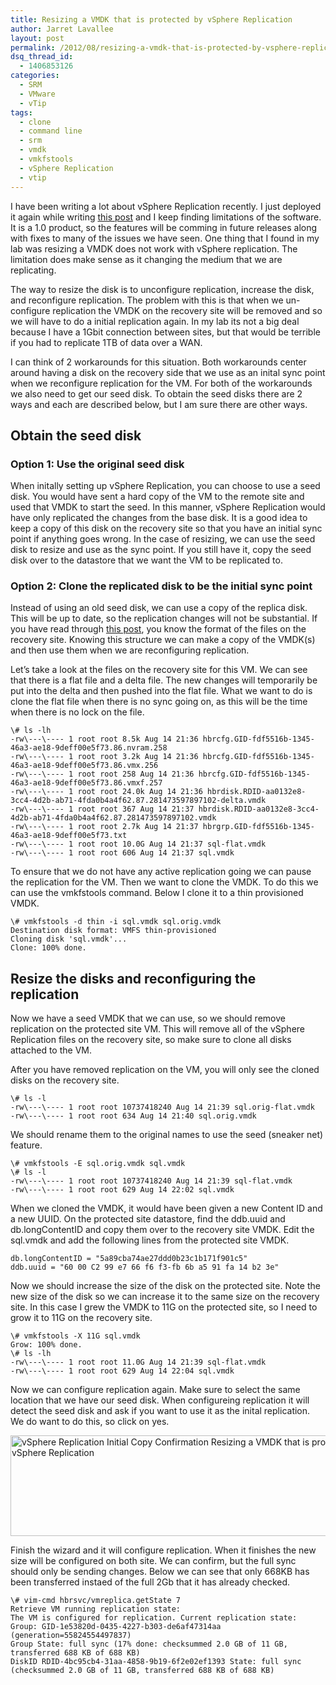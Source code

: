 ```yaml
---
title: Resizing a VMDK that is protected by vSphere Replication
author: Jarret Lavallee
layout: post
permalink: /2012/08/resizing-a-vmdk-that-is-protected-by-vsphere-replication/
dsq_thread_id:
  - 1406853126
categories:
  - SRM
  - VMware
  - vTip
tags:
  - clone
  - command line
  - srm
  - vmdk
  - vmkfstools
  - vSphere Replication
  - vtip
---
```

I have been writing a lot about vSphere Replication recently. I just deployed it again while writing <a title="Using a Custom Root CA Certificates with vSphere Replication" href="http://virtuallyhyper.com/2012/08/using-a-custom-ca-with-vsphere-replication/" onclick="javascript:_gaq.push(['_trackEvent','outbound-article','http://virtuallyhyper.com/2012/08/using-a-custom-ca-with-vsphere-replication/']);" target="_blank">this post</a> and I keep finding limitations of the software. It is a 1.0 product, so the features will be comming in future releases along with fixes to many of the issues we have seen. One thing that I found in my lab was resizing a VMDK does not work with vSphere replication. The limitation does make sense as it changing the medium that we are replicating.

The way to resize the disk is to unconfigure replication, increase the disk, and reconfigure replication. The problem with this is that when we un-configure replication the VMDK on the recovery site will be removed and so we will have to do a initial replication again. In my lab its not a big deal because I have a 1Gbit connection between sites, but that would be terrible if you had to replicate 1TB of data over a WAN.

I can think of 2 workarounds for this situation. Both workarounds center around having a disk on the recovery side that we use as an inital sync point when we reconfigure replication for the VM. For both of the workarounds we also need to get our seed disk. To obtain the seed disks there are 2 ways and each are described below, but I am sure there are other ways.

## Obtain the seed disk

### Option 1: Use the original seed disk

When initally setting up vSphere Replication, you can choose to use a seed disk. You would have sent a hard copy of the VM to the remote site and used that VMDK to start the seed. In this manner, vSphere Replication would have only replicated the changes from the base disk. It is a good idea to keep a copy of this disk on the recovery site so that you have an initial sync point if anything goes wrong. In the case of resizing, we can use the seed disk to resize and use as the sync point. If you still have it, copy the seed disk over to the datastore that we want the VM to be replicated to.

### Option 2: Clone the replicated disk to be the initial sync point

Instead of using an old seed disk, we can use a copy of the replica disk. This will be up to date, so the replication changes will not be substantial. If you have read through <a title="Files created for a test failover with vSphere Replication" href="http://virtuallyhyper.com/2012/08/files-created-for-a-test-failover-with-vsphere-replication/" onclick="javascript:_gaq.push(['_trackEvent','outbound-article','http://virtuallyhyper.com/2012/08/files-created-for-a-test-failover-with-vsphere-replication/']);" target="_blank">this post</a>, you know the format of the files on the recovery site. Knowing this structure we can make a copy of the VMDK(s) and then use them when we are reconfiguring replication.

Let&#8217;s take a look at the files on the recovery site for this VM. We can see that there is a flat file and a delta file. The new changes will temporarily be put into the delta and then pushed into the flat file. What we want to do is clone the flat file when there is no sync going on, as this will be the time when there is no lock on the file.

	  
	\# ls -lh  
	-rw\---\---- 1 root root 8.5k Aug 14 21:36 hbrcfg.GID-fdf5516b-1345-46a3-ae18-9deff00e5f73.86.nvram.258  
	-rw\---\---- 1 root root 3.2k Aug 14 21:36 hbrcfg.GID-fdf5516b-1345-46a3-ae18-9deff00e5f73.86.vmx.256  
	-rw\---\---- 1 root root 258 Aug 14 21:36 hbrcfg.GID-fdf5516b-1345-46a3-ae18-9deff00e5f73.86.vmxf.257  
	-rw\---\---- 1 root root 24.0k Aug 14 21:36 hbrdisk.RDID-aa0132e8-3cc4-4d2b-ab71-4fda0b4a4f62.87.281473597897102-delta.vmdk  
	-rw\---\---- 1 root root 367 Aug 14 21:37 hbrdisk.RDID-aa0132e8-3cc4-4d2b-ab71-4fda0b4a4f62.87.281473597897102.vmdk  
	-rw\---\---- 1 root root 2.7k Aug 14 21:37 hbrgrp.GID-fdf5516b-1345-46a3-ae18-9deff00e5f73.txt  
	-rw\---\---- 1 root root 10.0G Aug 14 21:37 sql-flat.vmdk  
	-rw\---\---- 1 root root 606 Aug 14 21:37 sql.vmdk  
	

To ensure that we do not have any active replication going we can pause the replication for the VM. Then we want to clone the VMDK. To do this we can use the vmkfstools command. Below I clone it to a thin provisioned VMDK.

	  
	\# vmkfstools -d thin -i sql.vmdk sql.orig.vmdk  
	Destination disk format: VMFS thin-provisioned  
	Cloning disk 'sql.vmdk'...  
	Clone: 100% done.  
	

## Resize the disks and reconfiguring the replication

Now we have a seed VMDK that we can use, so we should remove replication on the protected site VM. This will remove all of the vSphere Replication files on the recovery site, so make sure to clone all disks attached to the VM.

After you have removed replication on the VM, you will only see the cloned disks on the recovery site.

	  
	\# ls -l  
	-rw\---\---- 1 root root 10737418240 Aug 14 21:39 sql.orig-flat.vmdk  
	-rw\---\---- 1 root root 634 Aug 14 21:40 sql.orig.vmdk  
	

We should rename them to the original names to use the seed (sneaker net) feature.

	  
	\# vmkfstools -E sql.orig.vmdk sql.vmdk  
	\# ls -l  
	-rw\---\---- 1 root root 10737418240 Aug 14 21:39 sql-flat.vmdk  
	-rw\---\---- 1 root root 629 Aug 14 22:02 sql.vmdk  
	

When we cloned the VMDK, it would have been given a new Content ID and a new UUID. On the protected site datastore, find the ddb.uuid and db.longContentID and copy them over to the recovery site VMDK. Edit the sql.vmdk and add the following lines from the protected site VMDK.

	  
	db.longContentID = "5a89cba74ae27ddd0b23c1b171f901c5"  
	ddb.uuid = "60 00 C2 99 e7 66 f6 f3-fb 6b a5 91 fa 14 b2 3e"  
	

Now we should increase the size of the disk on the protected site. Note the new size of the disk so we can increase it to the same size on the recovery site. In this case I grew the VMDK to 11G on the protected site, so I need to grow it to 11G on the recovery site.

	  
	\# vmkfstools -X 11G sql.vmdk  
	Grow: 100% done.  
	\# ls -lh  
	-rw\---\---- 1 root root 11.0G Aug 14 21:39 sql-flat.vmdk  
	-rw\---\---- 1 root root 629 Aug 14 22:04 sql.vmdk  
	

Now we can configure replication again. Make sure to select the same location that we have our seed disk. When configureing replication it will detect the seed disk and ask if you want to use it as the inital replication. We do want to do this, so click on yes.

<a href="http://assets.virtuallyhyper.com/2012-08-vSphere-Replication-Initial-Copy-Confirmation.png" onclick="javascript:_gaq.push(['_trackEvent','outbound-article','http://assets.virtuallyhyper.com/2012-08-vSphere-Replication-Initial-Copy-Confirmation.png']);"><img class="aligncenter size-full wp-image-2311" title="vSphere Replication - Initial Copy Confirmation" src="http://assets.virtuallyhyper.com/2012-08-vSphere-Replication-Initial-Copy-Confirmation.png" alt="vSphere Replication Initial Copy Confirmation Resizing a VMDK that is protected by vSphere Replication" width="574" height="161" /></a>

Finish the wizard and it will configure replication. When it finishes the new size will be configured on both site. We can confirm, but the full sync should only be sending changes. Below we can see that only 668KB has been transferred instaed of the full 2Gb that it has already checked.

	  
	\# vim-cmd hbrsvc/vmreplica.getState 7  
	Retrieve VM running replication state:  
	The VM is configured for replication. Current replication state: Group: GID-1e53820d-0435-4227-b303-de6af47314aa (generation=55824554497837)  
	Group State: full sync (17% done: checksummed 2.0 GB of 11 GB, transferred 688 KB of 688 KB)  
	DiskID RDID-4bc95cb4-31aa-4858-9b19-6f2e02ef1393 State: full sync (checksummed 2.0 GB of 11 GB, transferred 688 KB of 688 KB)  
	

<p class="wp-flattr-button">
  <a class="FlattrButton" style="display:none;" href="http://virtuallyhyper.com/2012/08/resizing-a-vmdk-that-is-protected-by-vsphere-replication/" title=" Resizing a VMDK that is protected by vSphere Replication" rev="flattr;uid:virtuallyhyper;language:en_GB;category:text;tags:clone,command line,srm,vmdk,vmkfstools,vSphere Replication,vtip,blog;button:compact;">I have been writing a lot about vSphere Replication recently. I just deployed it again while writing this post and I keep finding limitations of the software. It is a...</a>
</p>
